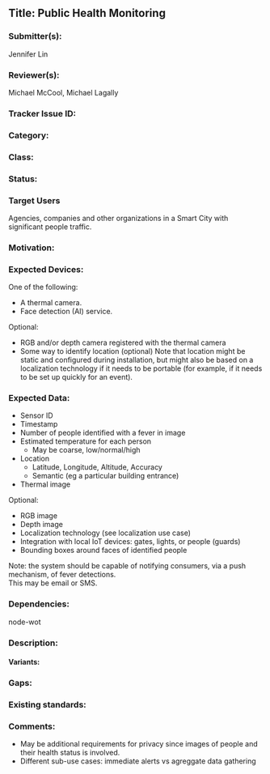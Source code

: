 ## Title: Public Health Monitoring

### Submitter(s): 

Jennifer Lin

### Reviewer(s):

Michael McCool, Michael Lagally

### Tracker Issue ID:

<please leave blank>

### Category:

<please leave blank>

### Class: 

<please leave blank>

### Status: 

<please leave blank>

### Target Users

Agencies, companies and other organizations in a Smart City with 
significant people traffic.

### Motivation:


### Expected Devices:

One of the following:
* A thermal camera.
* Face detection (AI) service.

Optional:
* RGB and/or depth camera registered with the thermal camera
* Some way to identify location (optional)
Note that location might be static and configured during installation,
but might also be based on a localization technology if it needs to be 
portable (for example, if it needs to be set up quickly for an event).

### Expected Data:

* Sensor ID
* Timestamp
* Number of people identified with a fever in image
* Estimated temperature for each person
   * May be coarse, low/normal/high
* Location
   * Latitude, Longitude, Altitude, Accuracy 
   * Semantic (eg a particular building entrance)
* Thermal image

Optional:
* RGB image
* Depth image
* Localization technology (see localization use case)
* Integration with local IoT devices: gates, lights, or people (guards)
* Bounding boxes around faces of identified people

Note: the system should be capable of notifying consumers,
via a push mechanism, of fever detections.   
This may be email or SMS.

### Dependencies:

node-wot

### Description:


#### Variants:


### Gaps:

<Describe any gaps that are not addressed in the current WoT work items>

### Existing standards:


### Comments:

* May be additional requirements for privacy since images of people and their health status is involved.
* Different sub-use cases: immediate alerts vs agreggate data gathering

